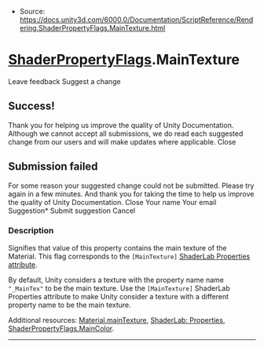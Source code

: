 * Source: https://docs.unity3d.com/6000.0/Documentation/ScriptReference/Rendering.ShaderPropertyFlags.MainTexture.html

#  [ShaderPropertyFlags](https://docs.unity3d.com/6000.0/Documentation/ScriptReference/Rendering.ShaderPropertyFlags.html).MainTexture
Leave feedback
Suggest a change
## Success!
Thank you for helping us improve the quality of Unity Documentation. Although we cannot accept all submissions, we do read each suggested change from our users and will make updates where applicable.
Close
## Submission failed
For some reason your suggested change could not be submitted. Please <a>try again</a> in a few minutes. And thank you for taking the time to help us improve the quality of Unity Documentation.
Close
Your name Your email Suggestion* Submit suggestion
Cancel
### Description
Signifies that value of this property contains the main texture of the Material.
This flag corresponds to the `[MainTexture]` [ShaderLab Properties attribute](https://docs.unity3d.com/6000.0/Documentation/Manual/SL-Properties.html).  
  
By default, Unity considers a texture with the property name name `"_MainTex"` to be the main texture. Use the `[MainTexture]` ShaderLab Properties attribute to make Unity consider a texture with a different property name to be the main texture.  
  
Additional resources: [Material.mainTexture](https://docs.unity3d.com/6000.0/Documentation/ScriptReference/Material-mainTexture.html), [ShaderLab: Properties](https://docs.unity3d.com/6000.0/Documentation/Manual/SL-Properties.html), [ShaderPropertyFlags.MainColor](https://docs.unity3d.com/6000.0/Documentation/ScriptReference/Rendering.ShaderPropertyFlags.MainColor.html).
* * *
